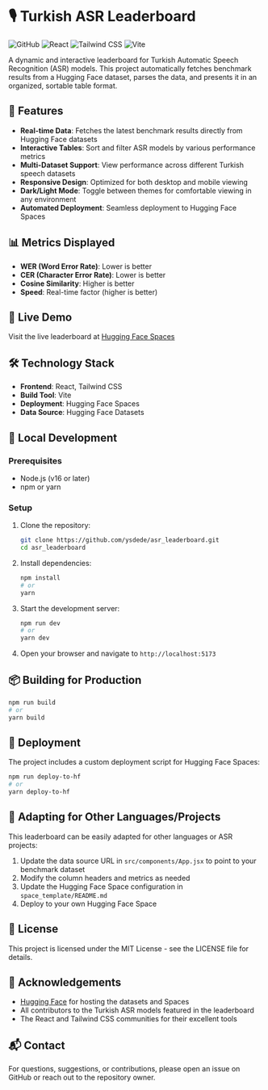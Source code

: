 # 🎙️ Turkish ASR Leaderboard

![GitHub](https://img.shields.io/github/license/ysdede/asr_leaderboard)
![React](https://img.shields.io/badge/React-18.2.0-61dafb)
![Tailwind CSS](https://img.shields.io/badge/Tailwind_CSS-3.4.0-38b2ac)
![Vite](https://img.shields.io/badge/Vite-5.0.8-646cff)

A dynamic and interactive leaderboard for Turkish Automatic Speech Recognition (ASR) models. This project automatically fetches benchmark results from a Hugging Face dataset, parses the data, and presents it in an organized, sortable table format.

## 🌟 Features

- **Real-time Data**: Fetches the latest benchmark results directly from Hugging Face datasets
- **Interactive Tables**: Sort and filter ASR models by various performance metrics
- **Multi-Dataset Support**: View performance across different Turkish speech datasets
- **Responsive Design**: Optimized for both desktop and mobile viewing
- **Dark/Light Mode**: Toggle between themes for comfortable viewing in any environment
- **Automated Deployment**: Seamless deployment to Hugging Face Spaces

## 📊 Metrics Displayed

- **WER (Word Error Rate)**: Lower is better
- **CER (Character Error Rate)**: Lower is better
- **Cosine Similarity**: Higher is better
- **Speed**: Real-time factor (higher is better)

## 🚀 Live Demo

Visit the live leaderboard at [Hugging Face Spaces](https://huggingface.co/spaces/ysdede/turkish_asr_leaderboard)

## 🛠️ Technology Stack

- **Frontend**: React, Tailwind CSS
- **Build Tool**: Vite
- **Deployment**: Hugging Face Spaces
- **Data Source**: Hugging Face Datasets

## 🔧 Local Development

### Prerequisites

- Node.js (v16 or later)
- npm or yarn

### Setup

1. Clone the repository:
   ```bash
   git clone https://github.com/ysdede/asr_leaderboard.git
   cd asr_leaderboard
   ```

2. Install dependencies:
   ```bash
   npm install
   # or
   yarn
   ```

3. Start the development server:
   ```bash
   npm run dev
   # or
   yarn dev
   ```

4. Open your browser and navigate to `http://localhost:5173`

## 📦 Building for Production

```bash
npm run build
# or
yarn build
```

## 🚢 Deployment

The project includes a custom deployment script for Hugging Face Spaces:

```bash
npm run deploy-to-hf
# or
yarn deploy-to-hf
```

## 🔄 Adapting for Other Languages/Projects

This leaderboard can be easily adapted for other languages or ASR projects:

1. Update the data source URL in `src/components/App.jsx` to point to your benchmark dataset
2. Modify the column headers and metrics as needed
3. Update the Hugging Face Space configuration in `space_template/README.md`
4. Deploy to your own Hugging Face Space

## 📄 License

This project is licensed under the MIT License - see the LICENSE file for details.

## 🙏 Acknowledgements

- [Hugging Face](https://huggingface.co/) for hosting the datasets and Spaces
- All contributors to the Turkish ASR models featured in the leaderboard
- The React and Tailwind CSS communities for their excellent tools

## 📬 Contact

For questions, suggestions, or contributions, please open an issue on GitHub or reach out to the repository owner.